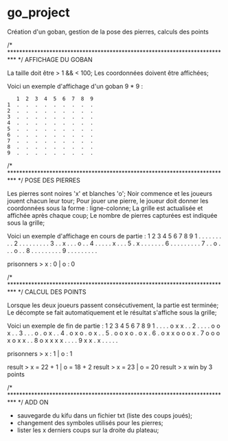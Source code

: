 # go_project
Création d'un goban, gestion de la pose des pierres, calculs des points

/* ************************************************************************** */
AFFICHAGE DU GOBAN

La taille doit être > 1 && < 100;
Les coordonnées doivent être affichées;

Voici un exemple d'affichage d'un goban 9 * 9 :
```
   1  2  3  4  5  6  7  8  9
1  .  .  .  .  .  .  .  .  .
2  .  .  .  .  .  .  .  .  .
3  .  .  .  .  .  .  .  .  .
4  .  .  .  .  .  .  .  .  .
5  .  .  .  .  .  .  .  .  .
6  .  .  .  .  .  .  .  .  .
7  .  .  .  .  .  .  .  .  .
8  .  .  .  .  .  .  .  .  .
9  .  .  .  .  .  .  .  .  .
```

/* ************************************************************************** */
POSE DES PIERRES

Les pierres sont noires 'x' et blanches 'o';
Noir commence et les joueurs jouent chacun leur tour;
Pour jouer une pierre, le joueur doit donner les coordonnées sous la forme : ligne-colonne;
La grille est actualisée et affichée après chaque coup;
Le nombre de pierres capturées est indiquée sous la grille;

Voici un exemple d'affichage en cours de partie :
   1  2  3  4  5  6  7  8  9
1  .  .  .  .  .  .  .  .  .
2  .  .  .  .  .  .  .  .  .
3  .  .  x  .  .  .  o  .  .
4  .  .  .  .  .  x  .  .  .
5  .  x  .  .  .  .  .  .  .
6  .  .  .  .  .  .  .  .  .
7  .  .  o  .  .  .  o  .  .
8  .  .  .  .  .  .  .  .  .
9  .  .  .  .  .  .  .  .  .

prisonners > x : 0 | o : 0

/* ************************************************************************** */
CALCUL DES POINTS

Lorsque les deux joueurs passent consécutivement, la partie est terminée;
Le décompte se fait automatiquement et le résultat s'affiche sous la grille;

Voici un exemple de fin de partie :
   1  2  3  4  5  6  7  8  9
1  .  .  .  .  o  x  x  .  .
2  .  .  .  .  o  o  x  .  .
3  .  .  .  o  .  o  x  .  .
4  .  o  x  o  .  o  x  .  .
5  .  o  o  x  o  .  o  x  .
6  .  o  x  x  o  o  o  x  .
7  o  o  o  x  o  x  x  .  .
8  o  x  x  x  x  .  .  .  .
9  x  x  .  x  .  .  .  .  .

prisonners > x : 1 | o : 1

result > x = 22 + 1 | o = 18 + 2
result > x = 23 | o = 20
result > x win by 3 points

/* ************************************************************************** */
ADD ON

- sauvegarde du kifu dans un fichier txt (liste des coups joués);
- changement des symboles utilisés pour les pierres;
- lister les x derniers coups sur la droite du plateau;

